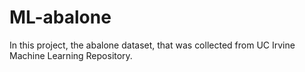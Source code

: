 # ML-abalone
In this project, the abalone dataset, that was collected from UC Irvine Machine Learning Repository.
